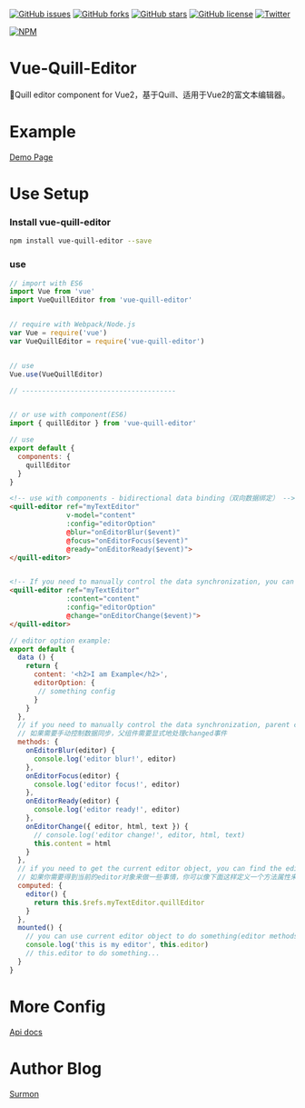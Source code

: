[![GitHub issues](https://img.shields.io/github/issues/surmon-china/vue-quill-editor.svg?style=flat-square)](https://github.com/surmon-china/vue-quill-editor/issues)
[![GitHub forks](https://img.shields.io/github/forks/surmon-china/vue-quill-editor.svg?style=flat-square)](https://github.com/surmon-china/vue-quill-editor/network)
[![GitHub stars](https://img.shields.io/github/stars/surmon-china/vue-quill-editor.svg?style=flat-square)](https://github.com/surmon-china/vue-quill-editor/stargazers)
[![GitHub license](https://img.shields.io/badge/license-MIT-blue.svg?style=flat-square)](https://raw.githubusercontent.com/surmon-china/vue-quill-editor/master/LICENSE)
[![Twitter](https://img.shields.io/twitter/url/https/github.com/surmon-china/vue-quill-editor.svg?style=social?style=flat-square)](https://twitter.com/intent/tweet?text=Wow:&url=%5Bobject%20Object%5D)

[![NPM](https://nodei.co/npm/vue-quill-editor.png?downloads=true&downloadRank=true&stars=true)](https://nodei.co/npm/vue-quill-editor/)


# Vue-Quill-Editor
🍡Quill editor component for Vue2，基于Quill、适用于Vue2的富文本编辑器。

# Example
[Demo Page](https://surmon-china.github.io/vue-quill-editor/)


# Use Setup


### Install vue-quill-editor

``` bash
npm install vue-quill-editor --save
```

### use
``` javascript
// import with ES6
import Vue from 'vue'
import VueQuillEditor from 'vue-quill-editor'


// require with Webpack/Node.js
var Vue = require('vue')
var VueQuillEditor = require('vue-quill-editor')


// use
Vue.use(VueQuillEditor)

// --------------------------------------


// or use with component(ES6)
import { quillEditor } from 'vue-quill-editor'

// use
export default {
  components: {
    quillEditor
  }
}
```

``` html
<!-- use with components - bidirectional data binding（双向数据绑定） -->
<quill-editor ref="myTextEditor"
              v-model="content"
              :config="editorOption"
              @blur="onEditorBlur($event)"
              @focus="onEditorFocus($event)"
              @ready="onEditorReady($event)">
</quill-editor>


<!-- If you need to manually control the data synchronization, you can monitor the code change event like this（如果你需要手动控制数据流，就需要像这样手动监听changed事件） -->
<quill-editor ref="myTextEditor"
              :content="content"
              :config="editorOption"
              @change="onEditorChange($event)">
</quill-editor>
```


``` javascript
// editor option example:
export default {
  data () {
    return {
      content: '<h2>I am Example</h2>',
      editorOption: {
       // something config
      }
    }
  },
  // if you need to manually control the data synchronization, parent component needs to explicitly emit an event instead of relying on implicit binding
  // 如果需要手动控制数据同步，父组件需要显式地处理changed事件
  methods: {
    onEditorBlur(editor) {
      console.log('editor blur!', editor)
    },
    onEditorFocus(editor) {
      console.log('editor focus!', editor)
    },
    onEditorReady(editor) {
      console.log('editor ready!', editor)
    },
    onEditorChange({ editor, html, text }) {
      // console.log('editor change!', editor, html, text)
      this.content = html
    }
  },
  // if you need to get the current editor object, you can find the editor object like this, the $ref object is a ref attribute corresponding to the dom redefined
  // 如果你需要得到当前的editor对象来做一些事情，你可以像下面这样定义一个方法属性来获取当前的editor对象，实际上这里的$refs对应的是当前组件内所有关联了ref属性的组件元素对象
  computed: {
    editor() {
      return this.$refs.myTextEditor.quillEditor
    }
  },
  mounted() {
    // you can use current editor object to do something(editor methods)
    console.log('this is my editor', this.editor)
    // this.editor to do something...
  }
}
```


# More Config

[Api docs](https://quilljs.com/docs/quickstart/)


# Author Blog
[Surmon](http://surmon.me)
